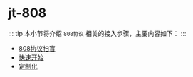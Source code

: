 
# jt-808

::: tip
本小节将介绍 `808协议` 相关的接入步骤，主要内容如下：
:::

- [808协议扫盲](src/v1/jt-808/guide/basic/protocol-introduction.md)
- [快速开始](src/v1/jt-808/guide/basic/quick-start.md)
- [定制化](./customized.md)
